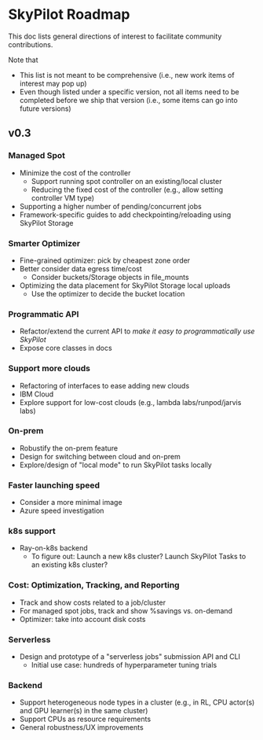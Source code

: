 # SkyPilot Roadmap

This doc lists general directions of interest to facilitate community contributions. 

Note that
- This list is not meant to be comprehensive (i.e., new work items of interest may pop up)
- Even though listed under a specific version, not all items need to be completed before we ship that version (i.e., some items can go into future versions)

## v0.3

### Managed Spot
- Minimize the cost of the controller
  - Support running spot controller on an existing/local cluster
  - Reducing the fixed cost of the controller (e.g., allow setting controller VM type)
- Supporting a higher number of pending/concurrent jobs
- Framework-specific guides to add checkpointing/reloading using SkyPilot Storage

### Smarter Optimizer
- Fine-grained optimizer: pick by cheapest zone order
- Better consider data egress time/cost
  - Consider buckets/Storage objects in file_mounts
- Optimizing the data placement for SkyPilot Storage local uploads
  - Use the optimizer to decide the bucket location

### Programmatic API
- Refactor/extend the current API to *make it easy to programmatically use SkyPilot*
- Expose core classes in docs

### Support more clouds
- Refactoring of interfaces to ease adding new clouds
- IBM Cloud
- Explore support for low-cost clouds (e.g., lambda labs/runpod/jarvis labs)

### On-prem
- Robustify the on-prem feature
- Design for switching between cloud and on-prem
- Explore/design of "local mode" to run SkyPilot tasks locally

### Faster launching speed
- Consider a more minimal image
- Azure speed investigation

### k8s support
- Ray-on-k8s backend
  - To figure out: Launch a new k8s cluster? Launch SkyPilot Tasks to an existing k8s cluster?

### Cost: Optimization, Tracking, and Reporting
- Track and show costs related to a job/cluster
- For managed spot jobs, track and show %savings vs. on-demand
- Optimizer: take into account disk costs

### Serverless
- Design and prototype of a "serverless jobs" submission API and CLI
  - Initial use case: hundreds of hyperparameter tuning trials

### Backend
- Support heterogeneous node types in a cluster (e.g., in RL, CPU actor(s) and GPU learner(s) in the same cluster)
- Support CPUs as resource requirements
- General robustness/UX improvements
